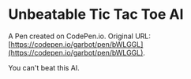 # Unbeatable Tic Tac Toe AI

A Pen created on CodePen.io. Original URL: [https://codepen.io/garbot/pen/bWLGGL](https://codepen.io/garbot/pen/bWLGGL).

You can't beat this AI.